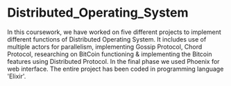 # Distributed_Operating_System
In this coursework, we have worked on five different projects to implement different functions of Distributed Operating System. It includes use of multiple actors for parallelism, implementing Gossip Protocol, Chord Protocol, researching on BitCoin functioning & implementing the Bitcoin features using Distributed Protocol. In the final phase we used Phoenix for web interface. The entire project has been coded in programming language 'Elixir'.
